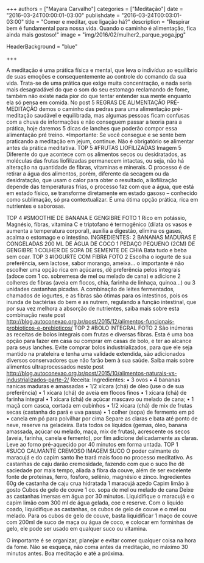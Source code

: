 +++
authors = ["Mayara Carvalho"]
categories = ["Meditação"]
date = "2016-03-24T00:00:01-03:00"
publishdate = "2016-03-24T00:03:01-03:00"
title = "Comer e meditar, que ligação há?"
description = "Respirar bem é fundamental para nossa vida. Quando o caminho é alimentação, fica ainda mais gostoso!"
image = "img/2016/02/mulher2_parque_yoga.jpg"

HeaderBackground = "blue"

+++


A meditação é uma prática física e mental, que leva o indivíduo ao equilíbrio de suas emoções e consequentemente ao controle do comando da sua vida. Trata-se de uma prática que exige muita concentração, e nada seria mais desagradável do que o som do seu estomago reclamando de fome, também não existe nada pior do que tentar entender sua mente enquanto ela só pensa em comida.
No post 5 REGRAS DE ALIMENTAÇÃO PRÉ-MEDITAÇÃO demos o caminho das pedras para uma alimentação pré-meditação saudável e equilibrada, mas algumas pessoas ficam confusas com a chuva de informações e não conseguem passar a teoria para a prática, hoje daremos 5 dicas de lanches que poderão compor essa alimentação pré treino.
*Importante: Se você consegue e se sente bem praticando a meditação em jejum, continue. Não é obrigatório se alimentar antes da prática meditativa.
TOP 5 #FRUTAS LIOFILIZADAS
Imagem 5
Diferente do que acontece com os alimentos secos ou desidratados, as moléculas das frutas liofilizadas permanecem intactas, ou seja, não há alteração na quantidade de fibras, vitaminas e minerais. O processo é de retirar a água dos alimentos, porém, diferente da secagem ou da desidratação, que usam o calor para obter o resultado, a liofilização depende das temperaturas frias, o processo faz com que a água, que está em estado físico, se transforme diretamente em estado gasoso – conhecido como sublimação, só pra contextualizar.
É uma ótima opção prática, rica em nutrientes e saborosas.

TOP 4 #SMOOTHIE DE BANANA E GENGIBRE
FOTO 1
Rico em potássio, Magnésio, fibras, vitamina C e triptofano é termogênico (dilata os vasos e aumenta a temperatura corporal), auxilia a digestão, elimina os gases, acalma o estomago e o intestino.
INGREDIENTES:
2 BANANAS MADURAS E CONGELADAS
200 ML DE ÁGUA DE COCO
1 PEDAÇO PEQUENO (2CM) DE GENGIBRE
1 COLHER DE SOPA DE SEMENTE DE CHIA
Bata tudo e beba sem coar.
TOP 3 #IOGURTE COM FIBRA
FOTO 2
Escolha o iogurte de sua preferência, sem lactose, sabor morango, ameixa... o importante é não escolher uma opção rica em açúcares, dê preferência pelos integrais (adoce com 1 co. sobremesa de mel ou melado de cana) e adicione 2 colheres de fibras (aveia em flocos, chia, farinha de linhaça, quinoa...) ou 3 unidades castanhas picadas.
A combinação de leites fermentados, chamados de iogurtes, e as fibras são ótimas para os intestinos, pois os inunda de bactérias do bem e as nutrem, regulando a função intestinal, que por sua vez melhora a absorção de nutrientes, saiba mais sobre esta combinação neste post http://blog.autoconexao.org.br/post/2015/12/alimentos-funcionais-probioticos-e-prebioticos/
TOP 2 #BOLO INTEGRAL
FOTO 2
São inúmeras as receitas de bolos integrais com frutas e diversas fibras. Esta é uma boa opção para fazer em casa ou comprar em casas de bolo, e ter ao alcance para seus lanches. Evite comprar bolos industrializados, para que ele seja mantido na prateleira e tenha uma validade extendida, são adicionados diversos conservadores que não farão bem à sua saúde. Saiba mais sobre alimentos ultraprocessados neste post http://blog.autoconexao.org.br/post/2015/10/alimentos-naturais-vs-industrializados-parte-2/
Receita:
Ingredientes:
•	3 ovos
•	4 bananas nanicas maduras e amassadas
•	1/2 xícara (chá) de óleo (use o de sua preferência)
•	1 xícara (chá) de aveia em flocos finos
•	1 xícara (chá) de farinha integral
•	1 xícara (chá) de açúcar mascavo ou melado de cana;
•	1 maçã com casca, cortada em cubinhos
•	1/2 xícara (chá) de mix de frutas secas (castanha do pará e uva passa)
•	1 colher (sopa) de fermento em pó
•	canela em pó para polvilhar por cima
Separe as claras e bata até ponto de neve, reserve na geladeira. Bata todos os líquidos (gemas, óleo, banana amassada, açúcar ou melado, maça, mix de frutas), acrescente os secos (aveia, farinha, canela e femento), por fim adicione delicadamente as claras. Leve ao forno pré-aquecido por 40 minutos em forma untada.
TOP 1 #SUCO CALMANTE CREMOSO
IMAGEM SUCO
O poder calmante do maracujá e do capim santo lhe trará mais foco no processo meditativo. As castanhas de caju darão cremosidade, fazendo com que o suco lhe dê saciedade por mais tempo, aliada a fibra da couve, além de ser excelente fonte de proteínas, ferro, fosforo, selênio, magnésio e zinco.
Ingredientes
60g de castanha de caju crua hidratada
1 maracujá azedo
Capim limão à gosto
Cubos de gelo de couve
1 co. sopa de mel ou melado de cana
Deixe as castanhas imersas em água por 30 minutos. Liquidifique o maracujá e o capim limão com 300 ml de água gelada, coe e reserve. Com o líquido coado, liquidifique as castanhas, os cubos de gelo de couve e o mel ou melado.
Para os cubos de gelo de couve, basta liquidificar 1 maço de couve com 200ml de suco de maça ou água de coco, e colocar em forminhas de gelo, ele pode ser usado em qualquer suco ou vitamina.

O importante é se organizar, planejar e evitar comer qualquer coisa na hora da fome. Não se esqueça, não coma antes da meditação, no máximo 30 minutos antes. Boa meditação e até a próxima.
